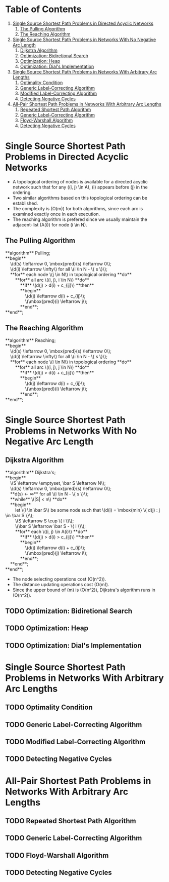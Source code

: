 
# Table of Contents

1.  [Single Source Shortest Path Problems in Directed Acyclic Networks](#org56a4edc)
    1.  [The Pulling Algorithm](#orgd8e17c2)
    2.  [The Reaching Algorithm](#orgf5fbb6d)
2.  [Single Source Shortest Path Problems in Networks With No Negative Arc Length](#org91b97b4)
    1.  [Dijkstra Algorithm](#orgdea0ae9)
    2.  [Optimization: Bidiretional Search](#orgf65fef4)
    3.  [Optimization: Heap](#orgcfd70c3)
    4.  [Optimization: Dial's Implementation](#orge330496)
3.  [Single Source Shortest Path Problems in Networks With Arbitrary Arc Lengths](#org483defe)
    1.  [Optimality Condition](#org36bbb76)
    2.  [Generic Label-Correcting Algorithm](#orgc4fe623)
    3.  [Modified Label-Correcting Algorithm](#org460dab9)
    4.  [Detecting Negative Cycles](#orgee7545e)
4.  [All-Pair Shortest Path Problems in Networks With Arbitrary Arc Lengths](#org9291c4d)
    1.  [Repeated Shortest Path Algorithm](#org5a1a109)
    2.  [Generic Label-Correcting Algorithm](#org139678a)
    3.  [Floyd-Warshall Algorithm](#org4482d57)
    4.  [Detecting Negative Cycles](#orge63ac08)



<a id="org56a4edc"></a>

# Single Source Shortest Path Problems in Directed Acyclic Networks

-   A topological ordering of nodes is available for a directed acyclic network such that for any \((i, j) \in A\), \(i\) appears before \(j\) in the ordering.
-   Two similar algorithms based on this topological ordering can be established.
-   The complexity is \(O(m)\) for both algorithms, since each arc is examined exactly once in each execution.
-   The reaching algorithm is prefered since we usually maintain the adjacent-list \(A(i)\) for node \(i \in N\).


<a id="orgd8e17c2"></a>

## The Pulling Algorithm

<p class="verse">
**algorithm** Pulling;<br />
**begin**<br />
&#xa0;&#xa0;&#xa0;&#xa0;\(d(s) \leftarrow 0, \mbox{pred}(s) \leftarrow 0\);<br />
&#xa0;&#xa0;&#xa0;&#xa0;\(d(i) \leftarrow \infty\) for all \(i \in N - \{ s \}\);<br />
&#xa0;&#xa0;&#xa0;&#xa0;**for** each node \(j \in N\) in topological ordering **do**<br />
&#xa0;&#xa0;&#xa0;&#xa0;&#xa0;&#xa0;&#xa0;&#xa0;**for** all arc \((i, j), i \in N\) **do**<br />
&#xa0;&#xa0;&#xa0;&#xa0;&#xa0;&#xa0;&#xa0;&#xa0;&#xa0;&#xa0;&#xa0;&#xa0;**if** \(d(j) > d(i) + c_{ij}\) **then**<br />
&#xa0;&#xa0;&#xa0;&#xa0;&#xa0;&#xa0;&#xa0;&#xa0;&#xa0;&#xa0;&#xa0;&#xa0;**begin**<br />
&#xa0;&#xa0;&#xa0;&#xa0;&#xa0;&#xa0;&#xa0;&#xa0;&#xa0;&#xa0;&#xa0;&#xa0;&#xa0;&#xa0;&#xa0;&#xa0;\(d(j) \leftarrow d(i) + c_{ij}\);<br />
&#xa0;&#xa0;&#xa0;&#xa0;&#xa0;&#xa0;&#xa0;&#xa0;&#xa0;&#xa0;&#xa0;&#xa0;&#xa0;&#xa0;&#xa0;&#xa0;\(\mbox{pred}(i) \leftarrow j\);<br />
&#xa0;&#xa0;&#xa0;&#xa0;&#xa0;&#xa0;&#xa0;&#xa0;&#xa0;&#xa0;&#xa0;&#xa0;**end**;<br />
**end**;<br />
</p>


<a id="orgf5fbb6d"></a>

## The Reaching Algorithm

<p class="verse">
**algorithm** Reaching;<br />
**begin**<br />
&#xa0;&#xa0;&#xa0;&#xa0;\(d(s) \leftarrow 0, \mbox{pred}(s) \leftarrow 0\);<br />
&#xa0;&#xa0;&#xa0;&#xa0;\(d(i) \leftarrow \infty\) for all \(i \in N - \{ s \}\);<br />
&#xa0;&#xa0;&#xa0;&#xa0;**for** each node \(i \in N\) in topological ordering **do**<br />
&#xa0;&#xa0;&#xa0;&#xa0;&#xa0;&#xa0;&#xa0;&#xa0;**for** all arc \((i, j), j \in N\) **do**<br />
&#xa0;&#xa0;&#xa0;&#xa0;&#xa0;&#xa0;&#xa0;&#xa0;&#xa0;&#xa0;&#xa0;&#xa0;**if** \(d(j) > d(i) + c_{ij}\) **then**<br />
&#xa0;&#xa0;&#xa0;&#xa0;&#xa0;&#xa0;&#xa0;&#xa0;&#xa0;&#xa0;&#xa0;&#xa0;**begin**<br />
&#xa0;&#xa0;&#xa0;&#xa0;&#xa0;&#xa0;&#xa0;&#xa0;&#xa0;&#xa0;&#xa0;&#xa0;&#xa0;&#xa0;&#xa0;&#xa0;\(d(j) \leftarrow d(i) + c_{ij}\);<br />
&#xa0;&#xa0;&#xa0;&#xa0;&#xa0;&#xa0;&#xa0;&#xa0;&#xa0;&#xa0;&#xa0;&#xa0;&#xa0;&#xa0;&#xa0;&#xa0;\(\mbox{pred}(i) \leftarrow j\);<br />
&#xa0;&#xa0;&#xa0;&#xa0;&#xa0;&#xa0;&#xa0;&#xa0;&#xa0;&#xa0;&#xa0;&#xa0;**end**;<br />
**end**;<br />
</p>


<a id="org91b97b4"></a>

# Single Source Shortest Path Problems in Networks With No Negative Arc Length


<a id="orgdea0ae9"></a>

## Dijkstra Algorithm

<p class="verse">
**algorithm** Dijkstra's;<br />
**begin**<br />
&#xa0;&#xa0;&#xa0;&#xa0;\(S \leftarrow \emptyset, \bar S \leftarrow N\);<br />
&#xa0;&#xa0;&#xa0;&#xa0;\(d(s) \leftarrow 0, \mbox{pred}(s) \leftarrow 0\);<br />
&#xa0;&#xa0;&#xa0;&#xa0;**d(s) &larr; &infin;** for all \(i \in N - \{ s \}\);<br />
&#xa0;&#xa0;&#xa0;&#xa0;**while** \(|S| < n\) **do**<br />
&#xa0;&#xa0;&#xa0;&#xa0;**begin**<br />
&#xa0;&#xa0;&#xa0;&#xa0;&#xa0;&#xa0;&#xa0;&#xa0;let \(i \in \bar S\) be some node such that \(d(i) = \mbox{min} \{ d(j) : j \in \bar S \}\);<br />
&#xa0;&#xa0;&#xa0;&#xa0;&#xa0;&#xa0;&#xa0;&#xa0;\(S \leftarrow S \cup \{ i \}\);<br />
&#xa0;&#xa0;&#xa0;&#xa0;&#xa0;&#xa0;&#xa0;&#xa0;\(\bar S \leftarrow \bar S - \{ i \}\);<br />
&#xa0;&#xa0;&#xa0;&#xa0;&#xa0;&#xa0;&#xa0;&#xa0;**for** each \((i, j) \in A(i)\) **do**<br />
&#xa0;&#xa0;&#xa0;&#xa0;&#xa0;&#xa0;&#xa0;&#xa0;&#xa0;&#xa0;&#xa0;&#xa0;**if** \(d(j) > d(i) > c_{ij}\) **then**<br />
&#xa0;&#xa0;&#xa0;&#xa0;&#xa0;&#xa0;&#xa0;&#xa0;&#xa0;&#xa0;&#xa0;&#xa0;**begin**<br />
&#xa0;&#xa0;&#xa0;&#xa0;&#xa0;&#xa0;&#xa0;&#xa0;&#xa0;&#xa0;&#xa0;&#xa0;&#xa0;&#xa0;&#xa0;&#xa0;\(d(j) \leftarrow d(i) + c_{ij}\);<br />
&#xa0;&#xa0;&#xa0;&#xa0;&#xa0;&#xa0;&#xa0;&#xa0;&#xa0;&#xa0;&#xa0;&#xa0;&#xa0;&#xa0;&#xa0;&#xa0;\(\mbox{pred}(j) \leftarrow i\);<br />
&#xa0;&#xa0;&#xa0;&#xa0;&#xa0;&#xa0;&#xa0;&#xa0;&#xa0;&#xa0;&#xa0;&#xa0;**end**;<br />
&#xa0;&#xa0;&#xa0;&#xa0;**end**;<br />
**end**;<br />
</p>

-   The node selecting operations cost \(O(n^2)\).
-   The distance updating operations cost \(O(m)\).
-   Since the upper bound of \(m\) is \(O(n^2)\), Dijkstra's algorithm runs in \(O(n^2)\).


<a id="orgf65fef4"></a>

## TODO Optimization: Bidiretional Search


<a id="orgcfd70c3"></a>

## TODO Optimization: Heap


<a id="orge330496"></a>

## TODO Optimization: Dial's Implementation


<a id="org483defe"></a>

# Single Source Shortest Path Problems in Networks With Arbitrary Arc Lengths


<a id="org36bbb76"></a>

## TODO Optimality Condition


<a id="orgc4fe623"></a>

## TODO Generic Label-Correcting Algorithm


<a id="org460dab9"></a>

## TODO Modified Label-Correcting Algorithm


<a id="orgee7545e"></a>

## TODO Detecting Negative Cycles


<a id="org9291c4d"></a>

# All-Pair Shortest Path Problems in Networks With Arbitrary Arc Lengths


<a id="org5a1a109"></a>

## TODO Repeated Shortest Path Algorithm


<a id="org139678a"></a>

## TODO Generic Label-Correcting Algorithm


<a id="org4482d57"></a>

## TODO Floyd-Warshall Algorithm


<a id="orge63ac08"></a>

## TODO Detecting Negative Cycles

